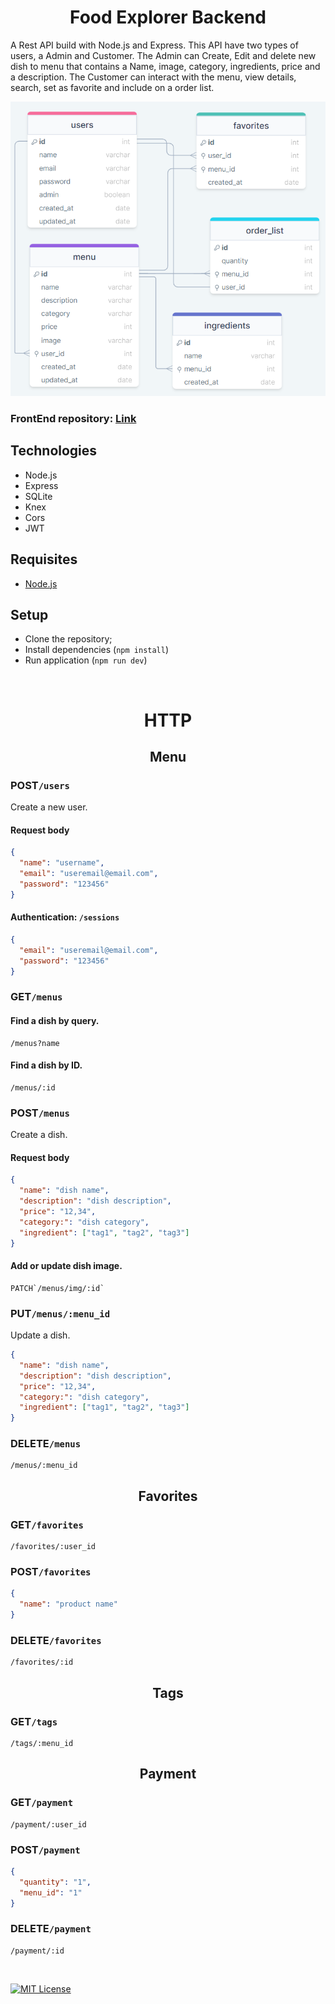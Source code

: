 <h1 align="center">Food Explorer Backend</h1>

A Rest API build with Node.js and Express. This API have two types of users, a Admin and Customer. The Admin can Create, Edit and delete new dish to menu that contains a Name, image, category, ingredients, price and a description. The Customer can interact with the menu, view details, search, set as favorite and include on a order list.

![preview](./.github/preview.png)

### FrontEnd repository: [Link](https://github.com/andresilveira1/food-explorer-web)

## Technologies

- Node.js
- Express
- SQLite
- Knex
- Cors
- JWT

## Requisites

- [Node.js](https://nodejs.org/en)

## Setup

- Clone the repository;
- Install dependencies (`npm install`)
- Run application (`npm run dev`)

<br>

# <p align="center">HTTP</p>

## <p align="center">Menu</p>

### POST`/users`

Create a new user.

#### Request body

```json
{
  "name": "username",
  "email": "useremail@email.com",
  "password": "123456"
}
```

#### Authentication: `/sessions`

```json
{
  "email": "useremail@email.com",
  "password": "123456"
}
```

### GET`/menus`

#### Find a dish by query.

```http
/menus?name
```

#### Find a dish by ID.

```http
/menus/:id
```

### POST`/menus`

Create a dish.

#### Request body

```json
{
  "name": "dish name",
  "description": "dish description",
  "price": "12,34",
  "category:": "dish category",
  "ingredient": ["tag1", "tag2", "tag3"]
}
```

#### Add or update dish image.

```http
PATCH`/menus/img/:id`
```

### PUT`/menus/:menu_id`

Update a dish.

```json
{
  "name": "dish name",
  "description": "dish description",
  "price": "12,34",
  "category:": "dish category",
  "ingredient": ["tag1", "tag2", "tag3"]
}
```

### DELETE`/menus`

```http
/menus/:menu_id
```

## <p align="center">Favorites</p>

### GET`/favorites`

```http
/favorites/:user_id
```

### POST`/favorites`

```json
{
  "name": "product name"
}
```

### DELETE`/favorites`

```http
/favorites/:id
```

## <p align="center">Tags</p>

### GET`/tags`

```http
/tags/:menu_id
```

## <p align="center">Payment</p>

### GET`/payment`

```http
/payment/:user_id
```

### POST`/payment`

```json
{
  "quantity": "1",
  "menu_id": "1"
}
```

### DELETE`/payment`

```http
/payment/:id
```

<br>

[![MIT License](https://img.shields.io/badge/License-MIT-green.svg)](https://choosealicense.com/licenses/mit/)
